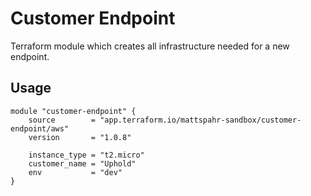 # Customer Endpoint

Terraform module which creates all infrastructure needed for a new endpoint.

## Usage

```hcl
module "customer-endpoint" {
    source        = "app.terraform.io/mattspahr-sandbox/customer-endpoint/aws"
    version       = "1.0.8"

    instance_type = "t2.micro"
    customer_name = "Uphold"
    env           = "dev"
}
```

